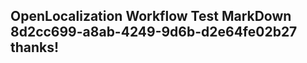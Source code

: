 <properties
ms.topic="hero-topic"
ms.test1="hero-topic"
ms.test2="test"/>

## OpenLocalization Workflow Test MarkDown 8d2cc699-a8ab-4249-9d6b-d2e64fe02b27 thanks!
